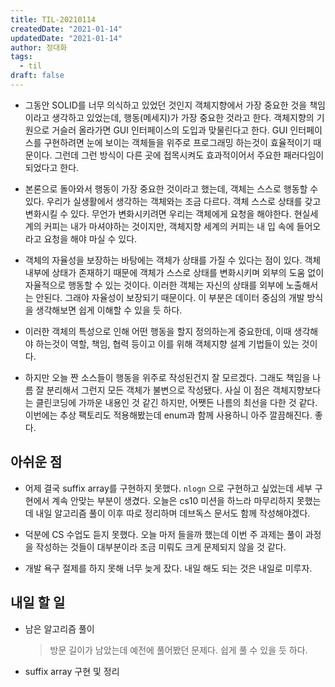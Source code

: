 ```yaml
---
title: TIL-20210114
createdDate: "2021-01-14"
updatedDate: "2021-01-14"
author: 정대화
tags:
  - til
draft: false
---
```


- 그동안 SOLID를 너무 의식하고 있었던 것인지 객체지향에서 가장 중요한 것을 책임이라고 생각하고 있었는데, 행동(메세지)가 가장 중요한 것라고 한다. 객체지향의 기원으로 거슬러 올라가면 GUI 인터페이스의 도입과 맞물린다고 한다. GUI 인터페이스를 구현하려면 눈에 보이는 객체들을 위주로 프로그래밍 하는것이 효율적이기 때문이다. 그런데 그런 방식이 다른 곳에 접목시켜도 효과적이어서 주요한 패러다임이 되었다고 한다.

- 본론으로 돌아와서 행동이 가장 중요한 것이라고 했는데, 객체는 스스로 행동할 수 있다. 우리가 실생활에서 생각하는 객체와는 조금 다르다. 객체 스스로 상태를 갖고 변화시킬 수 있다. 무언가 변화시키려면 우리는 객체에게 요청을 해야한다. 현실세계의 커피는 내가 마셔야하는 것이지만, 객체지향 세계의 커피는 내 입 속에 들어오라고 요청을 해야 마실 수 있다.

- 객체의 자율성을 보장하는 바탕에는 객체가 상태를 가질 수 있다는 점이 있다. 객체 내부에 상태가 존재하기 때문에 객체가 스스로 상태를 변화시키며 외부의 도움 없이 자율적으로 행동할 수 있는 것이다. 이러한 객체는 자신의 상태를 외부에 노출해서는 안된다. 그래야 자율성이 보장되기 때문이다. 이 부분은 데이터 중심의 개발 방식을 생각해보면 쉽게 이해할 수 있을 듯 하다.

- 이러한 객체의 특성으로 인해 어떤 행동을 할지 정의하는게 중요한데, 이때 생각해야 하는것이 역할, 책임, 협력 등이고 이를 위해 객체지향 설계 기법들이 있는 것이다.

- 하지만 오늘 짠 소스들이 행동을 위주로 작성된건지 잘 모르겠다. 그래도 책임을 나름 잘 분리해서 그런지 모든 객체가 불변으로 작성됐다. 사실 이 점은 객체지향보다는 클린코딩에 가까운 내용인 것 같긴 하지만, 어쨋든 나름의 최선을 다한 것 같다. 이번에는 추상 팩토리도 적용해봤는데 enum과 함께 사용하니 아주 깔끔해진다. 좋다.

## 아쉬운 점

- 어제 결국 suffix array를 구현하지 못했다. `nlogn` 으로 구현하고 싶었는데 세부 구현에서 계속 안맞는 부분이 생겼다. 오늘은 cs10 미션을 하느라 마무리하지 못했는데 내일 알고리즘 풀이 이후 따로 정리하며 데브독스 문서도 함께 작성해야겠다.

- 덕분에 CS 수업도 듣지 못했다. 오늘 마저 들을까 했는데 이번 주 과제는 풀이 과정을 작성하는 것들이 대부분이라 조금 미뤄도 크게 문제되지 않을 것 같다.

- 개발 욕구 절제를 하지 못해 너무 늦게 잤다. 내일 해도 되는 것은 내일로 미루자.

## 내일 할 일

- 남은 알고리즘 풀이

  > 방문 길이가 남았는데 예전에 풀어봤던 문제다. 쉽게 풀 수 있을 듯 하다.

- suffix array 구현 및 정리
